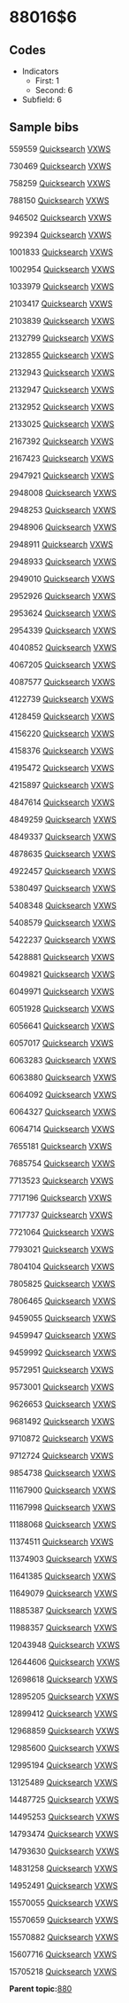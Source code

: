 # 88016$6

## Codes

-   Indicators
    -   First: 1
    -   Second: 6
-   Subfield: 6

## Sample bibs

559559 [Quicksearch](https://search.library.yale.edu/catalog/559559) [VXWS](http://prodorbis.library.yale.edu:7014/vxws/GetHoldingsService?bibId=559559)

730469 [Quicksearch](https://search.library.yale.edu/catalog/730469) [VXWS](http://prodorbis.library.yale.edu:7014/vxws/GetHoldingsService?bibId=730469)

758259 [Quicksearch](https://search.library.yale.edu/catalog/758259) [VXWS](http://prodorbis.library.yale.edu:7014/vxws/GetHoldingsService?bibId=758259)

788150 [Quicksearch](https://search.library.yale.edu/catalog/788150) [VXWS](http://prodorbis.library.yale.edu:7014/vxws/GetHoldingsService?bibId=788150)

946502 [Quicksearch](https://search.library.yale.edu/catalog/946502) [VXWS](http://prodorbis.library.yale.edu:7014/vxws/GetHoldingsService?bibId=946502)

992394 [Quicksearch](https://search.library.yale.edu/catalog/992394) [VXWS](http://prodorbis.library.yale.edu:7014/vxws/GetHoldingsService?bibId=992394)

1001833 [Quicksearch](https://search.library.yale.edu/catalog/1001833) [VXWS](http://prodorbis.library.yale.edu:7014/vxws/GetHoldingsService?bibId=1001833)

1002954 [Quicksearch](https://search.library.yale.edu/catalog/1002954) [VXWS](http://prodorbis.library.yale.edu:7014/vxws/GetHoldingsService?bibId=1002954)

1033979 [Quicksearch](https://search.library.yale.edu/catalog/1033979) [VXWS](http://prodorbis.library.yale.edu:7014/vxws/GetHoldingsService?bibId=1033979)

2103417 [Quicksearch](https://search.library.yale.edu/catalog/2103417) [VXWS](http://prodorbis.library.yale.edu:7014/vxws/GetHoldingsService?bibId=2103417)

2103839 [Quicksearch](https://search.library.yale.edu/catalog/2103839) [VXWS](http://prodorbis.library.yale.edu:7014/vxws/GetHoldingsService?bibId=2103839)

2132799 [Quicksearch](https://search.library.yale.edu/catalog/2132799) [VXWS](http://prodorbis.library.yale.edu:7014/vxws/GetHoldingsService?bibId=2132799)

2132855 [Quicksearch](https://search.library.yale.edu/catalog/2132855) [VXWS](http://prodorbis.library.yale.edu:7014/vxws/GetHoldingsService?bibId=2132855)

2132943 [Quicksearch](https://search.library.yale.edu/catalog/2132943) [VXWS](http://prodorbis.library.yale.edu:7014/vxws/GetHoldingsService?bibId=2132943)

2132947 [Quicksearch](https://search.library.yale.edu/catalog/2132947) [VXWS](http://prodorbis.library.yale.edu:7014/vxws/GetHoldingsService?bibId=2132947)

2132952 [Quicksearch](https://search.library.yale.edu/catalog/2132952) [VXWS](http://prodorbis.library.yale.edu:7014/vxws/GetHoldingsService?bibId=2132952)

2133025 [Quicksearch](https://search.library.yale.edu/catalog/2133025) [VXWS](http://prodorbis.library.yale.edu:7014/vxws/GetHoldingsService?bibId=2133025)

2167392 [Quicksearch](https://search.library.yale.edu/catalog/2167392) [VXWS](http://prodorbis.library.yale.edu:7014/vxws/GetHoldingsService?bibId=2167392)

2167423 [Quicksearch](https://search.library.yale.edu/catalog/2167423) [VXWS](http://prodorbis.library.yale.edu:7014/vxws/GetHoldingsService?bibId=2167423)

2947921 [Quicksearch](https://search.library.yale.edu/catalog/2947921) [VXWS](http://prodorbis.library.yale.edu:7014/vxws/GetHoldingsService?bibId=2947921)

2948008 [Quicksearch](https://search.library.yale.edu/catalog/2948008) [VXWS](http://prodorbis.library.yale.edu:7014/vxws/GetHoldingsService?bibId=2948008)

2948253 [Quicksearch](https://search.library.yale.edu/catalog/2948253) [VXWS](http://prodorbis.library.yale.edu:7014/vxws/GetHoldingsService?bibId=2948253)

2948906 [Quicksearch](https://search.library.yale.edu/catalog/2948906) [VXWS](http://prodorbis.library.yale.edu:7014/vxws/GetHoldingsService?bibId=2948906)

2948911 [Quicksearch](https://search.library.yale.edu/catalog/2948911) [VXWS](http://prodorbis.library.yale.edu:7014/vxws/GetHoldingsService?bibId=2948911)

2948933 [Quicksearch](https://search.library.yale.edu/catalog/2948933) [VXWS](http://prodorbis.library.yale.edu:7014/vxws/GetHoldingsService?bibId=2948933)

2949010 [Quicksearch](https://search.library.yale.edu/catalog/2949010) [VXWS](http://prodorbis.library.yale.edu:7014/vxws/GetHoldingsService?bibId=2949010)

2952926 [Quicksearch](https://search.library.yale.edu/catalog/2952926) [VXWS](http://prodorbis.library.yale.edu:7014/vxws/GetHoldingsService?bibId=2952926)

2953624 [Quicksearch](https://search.library.yale.edu/catalog/2953624) [VXWS](http://prodorbis.library.yale.edu:7014/vxws/GetHoldingsService?bibId=2953624)

2954339 [Quicksearch](https://search.library.yale.edu/catalog/2954339) [VXWS](http://prodorbis.library.yale.edu:7014/vxws/GetHoldingsService?bibId=2954339)

4040852 [Quicksearch](https://search.library.yale.edu/catalog/4040852) [VXWS](http://prodorbis.library.yale.edu:7014/vxws/GetHoldingsService?bibId=4040852)

4067205 [Quicksearch](https://search.library.yale.edu/catalog/4067205) [VXWS](http://prodorbis.library.yale.edu:7014/vxws/GetHoldingsService?bibId=4067205)

4087577 [Quicksearch](https://search.library.yale.edu/catalog/4087577) [VXWS](http://prodorbis.library.yale.edu:7014/vxws/GetHoldingsService?bibId=4087577)

4122739 [Quicksearch](https://search.library.yale.edu/catalog/4122739) [VXWS](http://prodorbis.library.yale.edu:7014/vxws/GetHoldingsService?bibId=4122739)

4128459 [Quicksearch](https://search.library.yale.edu/catalog/4128459) [VXWS](http://prodorbis.library.yale.edu:7014/vxws/GetHoldingsService?bibId=4128459)

4156220 [Quicksearch](https://search.library.yale.edu/catalog/4156220) [VXWS](http://prodorbis.library.yale.edu:7014/vxws/GetHoldingsService?bibId=4156220)

4158376 [Quicksearch](https://search.library.yale.edu/catalog/4158376) [VXWS](http://prodorbis.library.yale.edu:7014/vxws/GetHoldingsService?bibId=4158376)

4195472 [Quicksearch](https://search.library.yale.edu/catalog/4195472) [VXWS](http://prodorbis.library.yale.edu:7014/vxws/GetHoldingsService?bibId=4195472)

4215897 [Quicksearch](https://search.library.yale.edu/catalog/4215897) [VXWS](http://prodorbis.library.yale.edu:7014/vxws/GetHoldingsService?bibId=4215897)

4847614 [Quicksearch](https://search.library.yale.edu/catalog/4847614) [VXWS](http://prodorbis.library.yale.edu:7014/vxws/GetHoldingsService?bibId=4847614)

4849259 [Quicksearch](https://search.library.yale.edu/catalog/4849259) [VXWS](http://prodorbis.library.yale.edu:7014/vxws/GetHoldingsService?bibId=4849259)

4849337 [Quicksearch](https://search.library.yale.edu/catalog/4849337) [VXWS](http://prodorbis.library.yale.edu:7014/vxws/GetHoldingsService?bibId=4849337)

4878635 [Quicksearch](https://search.library.yale.edu/catalog/4878635) [VXWS](http://prodorbis.library.yale.edu:7014/vxws/GetHoldingsService?bibId=4878635)

4922457 [Quicksearch](https://search.library.yale.edu/catalog/4922457) [VXWS](http://prodorbis.library.yale.edu:7014/vxws/GetHoldingsService?bibId=4922457)

5380497 [Quicksearch](https://search.library.yale.edu/catalog/5380497) [VXWS](http://prodorbis.library.yale.edu:7014/vxws/GetHoldingsService?bibId=5380497)

5408348 [Quicksearch](https://search.library.yale.edu/catalog/5408348) [VXWS](http://prodorbis.library.yale.edu:7014/vxws/GetHoldingsService?bibId=5408348)

5408579 [Quicksearch](https://search.library.yale.edu/catalog/5408579) [VXWS](http://prodorbis.library.yale.edu:7014/vxws/GetHoldingsService?bibId=5408579)

5422237 [Quicksearch](https://search.library.yale.edu/catalog/5422237) [VXWS](http://prodorbis.library.yale.edu:7014/vxws/GetHoldingsService?bibId=5422237)

5428881 [Quicksearch](https://search.library.yale.edu/catalog/5428881) [VXWS](http://prodorbis.library.yale.edu:7014/vxws/GetHoldingsService?bibId=5428881)

6049821 [Quicksearch](https://search.library.yale.edu/catalog/6049821) [VXWS](http://prodorbis.library.yale.edu:7014/vxws/GetHoldingsService?bibId=6049821)

6049971 [Quicksearch](https://search.library.yale.edu/catalog/6049971) [VXWS](http://prodorbis.library.yale.edu:7014/vxws/GetHoldingsService?bibId=6049971)

6051928 [Quicksearch](https://search.library.yale.edu/catalog/6051928) [VXWS](http://prodorbis.library.yale.edu:7014/vxws/GetHoldingsService?bibId=6051928)

6056641 [Quicksearch](https://search.library.yale.edu/catalog/6056641) [VXWS](http://prodorbis.library.yale.edu:7014/vxws/GetHoldingsService?bibId=6056641)

6057017 [Quicksearch](https://search.library.yale.edu/catalog/6057017) [VXWS](http://prodorbis.library.yale.edu:7014/vxws/GetHoldingsService?bibId=6057017)

6063283 [Quicksearch](https://search.library.yale.edu/catalog/6063283) [VXWS](http://prodorbis.library.yale.edu:7014/vxws/GetHoldingsService?bibId=6063283)

6063880 [Quicksearch](https://search.library.yale.edu/catalog/6063880) [VXWS](http://prodorbis.library.yale.edu:7014/vxws/GetHoldingsService?bibId=6063880)

6064092 [Quicksearch](https://search.library.yale.edu/catalog/6064092) [VXWS](http://prodorbis.library.yale.edu:7014/vxws/GetHoldingsService?bibId=6064092)

6064327 [Quicksearch](https://search.library.yale.edu/catalog/6064327) [VXWS](http://prodorbis.library.yale.edu:7014/vxws/GetHoldingsService?bibId=6064327)

6064714 [Quicksearch](https://search.library.yale.edu/catalog/6064714) [VXWS](http://prodorbis.library.yale.edu:7014/vxws/GetHoldingsService?bibId=6064714)

7655181 [Quicksearch](https://search.library.yale.edu/catalog/7655181) [VXWS](http://prodorbis.library.yale.edu:7014/vxws/GetHoldingsService?bibId=7655181)

7685754 [Quicksearch](https://search.library.yale.edu/catalog/7685754) [VXWS](http://prodorbis.library.yale.edu:7014/vxws/GetHoldingsService?bibId=7685754)

7713523 [Quicksearch](https://search.library.yale.edu/catalog/7713523) [VXWS](http://prodorbis.library.yale.edu:7014/vxws/GetHoldingsService?bibId=7713523)

7717196 [Quicksearch](https://search.library.yale.edu/catalog/7717196) [VXWS](http://prodorbis.library.yale.edu:7014/vxws/GetHoldingsService?bibId=7717196)

7717737 [Quicksearch](https://search.library.yale.edu/catalog/7717737) [VXWS](http://prodorbis.library.yale.edu:7014/vxws/GetHoldingsService?bibId=7717737)

7721064 [Quicksearch](https://search.library.yale.edu/catalog/7721064) [VXWS](http://prodorbis.library.yale.edu:7014/vxws/GetHoldingsService?bibId=7721064)

7793021 [Quicksearch](https://search.library.yale.edu/catalog/7793021) [VXWS](http://prodorbis.library.yale.edu:7014/vxws/GetHoldingsService?bibId=7793021)

7804104 [Quicksearch](https://search.library.yale.edu/catalog/7804104) [VXWS](http://prodorbis.library.yale.edu:7014/vxws/GetHoldingsService?bibId=7804104)

7805825 [Quicksearch](https://search.library.yale.edu/catalog/7805825) [VXWS](http://prodorbis.library.yale.edu:7014/vxws/GetHoldingsService?bibId=7805825)

7806465 [Quicksearch](https://search.library.yale.edu/catalog/7806465) [VXWS](http://prodorbis.library.yale.edu:7014/vxws/GetHoldingsService?bibId=7806465)

9459055 [Quicksearch](https://search.library.yale.edu/catalog/9459055) [VXWS](http://prodorbis.library.yale.edu:7014/vxws/GetHoldingsService?bibId=9459055)

9459947 [Quicksearch](https://search.library.yale.edu/catalog/9459947) [VXWS](http://prodorbis.library.yale.edu:7014/vxws/GetHoldingsService?bibId=9459947)

9459992 [Quicksearch](https://search.library.yale.edu/catalog/9459992) [VXWS](http://prodorbis.library.yale.edu:7014/vxws/GetHoldingsService?bibId=9459992)

9572951 [Quicksearch](https://search.library.yale.edu/catalog/9572951) [VXWS](http://prodorbis.library.yale.edu:7014/vxws/GetHoldingsService?bibId=9572951)

9573001 [Quicksearch](https://search.library.yale.edu/catalog/9573001) [VXWS](http://prodorbis.library.yale.edu:7014/vxws/GetHoldingsService?bibId=9573001)

9626653 [Quicksearch](https://search.library.yale.edu/catalog/9626653) [VXWS](http://prodorbis.library.yale.edu:7014/vxws/GetHoldingsService?bibId=9626653)

9681492 [Quicksearch](https://search.library.yale.edu/catalog/9681492) [VXWS](http://prodorbis.library.yale.edu:7014/vxws/GetHoldingsService?bibId=9681492)

9710872 [Quicksearch](https://search.library.yale.edu/catalog/9710872) [VXWS](http://prodorbis.library.yale.edu:7014/vxws/GetHoldingsService?bibId=9710872)

9712724 [Quicksearch](https://search.library.yale.edu/catalog/9712724) [VXWS](http://prodorbis.library.yale.edu:7014/vxws/GetHoldingsService?bibId=9712724)

9854738 [Quicksearch](https://search.library.yale.edu/catalog/9854738) [VXWS](http://prodorbis.library.yale.edu:7014/vxws/GetHoldingsService?bibId=9854738)

11167900 [Quicksearch](https://search.library.yale.edu/catalog/11167900) [VXWS](http://prodorbis.library.yale.edu:7014/vxws/GetHoldingsService?bibId=11167900)

11167998 [Quicksearch](https://search.library.yale.edu/catalog/11167998) [VXWS](http://prodorbis.library.yale.edu:7014/vxws/GetHoldingsService?bibId=11167998)

11188068 [Quicksearch](https://search.library.yale.edu/catalog/11188068) [VXWS](http://prodorbis.library.yale.edu:7014/vxws/GetHoldingsService?bibId=11188068)

11374511 [Quicksearch](https://search.library.yale.edu/catalog/11374511) [VXWS](http://prodorbis.library.yale.edu:7014/vxws/GetHoldingsService?bibId=11374511)

11374903 [Quicksearch](https://search.library.yale.edu/catalog/11374903) [VXWS](http://prodorbis.library.yale.edu:7014/vxws/GetHoldingsService?bibId=11374903)

11641385 [Quicksearch](https://search.library.yale.edu/catalog/11641385) [VXWS](http://prodorbis.library.yale.edu:7014/vxws/GetHoldingsService?bibId=11641385)

11649079 [Quicksearch](https://search.library.yale.edu/catalog/11649079) [VXWS](http://prodorbis.library.yale.edu:7014/vxws/GetHoldingsService?bibId=11649079)

11885387 [Quicksearch](https://search.library.yale.edu/catalog/11885387) [VXWS](http://prodorbis.library.yale.edu:7014/vxws/GetHoldingsService?bibId=11885387)

11988357 [Quicksearch](https://search.library.yale.edu/catalog/11988357) [VXWS](http://prodorbis.library.yale.edu:7014/vxws/GetHoldingsService?bibId=11988357)

12043948 [Quicksearch](https://search.library.yale.edu/catalog/12043948) [VXWS](http://prodorbis.library.yale.edu:7014/vxws/GetHoldingsService?bibId=12043948)

12644606 [Quicksearch](https://search.library.yale.edu/catalog/12644606) [VXWS](http://prodorbis.library.yale.edu:7014/vxws/GetHoldingsService?bibId=12644606)

12698618 [Quicksearch](https://search.library.yale.edu/catalog/12698618) [VXWS](http://prodorbis.library.yale.edu:7014/vxws/GetHoldingsService?bibId=12698618)

12895205 [Quicksearch](https://search.library.yale.edu/catalog/12895205) [VXWS](http://prodorbis.library.yale.edu:7014/vxws/GetHoldingsService?bibId=12895205)

12899412 [Quicksearch](https://search.library.yale.edu/catalog/12899412) [VXWS](http://prodorbis.library.yale.edu:7014/vxws/GetHoldingsService?bibId=12899412)

12968859 [Quicksearch](https://search.library.yale.edu/catalog/12968859) [VXWS](http://prodorbis.library.yale.edu:7014/vxws/GetHoldingsService?bibId=12968859)

12985600 [Quicksearch](https://search.library.yale.edu/catalog/12985600) [VXWS](http://prodorbis.library.yale.edu:7014/vxws/GetHoldingsService?bibId=12985600)

12995194 [Quicksearch](https://search.library.yale.edu/catalog/12995194) [VXWS](http://prodorbis.library.yale.edu:7014/vxws/GetHoldingsService?bibId=12995194)

13125489 [Quicksearch](https://search.library.yale.edu/catalog/13125489) [VXWS](http://prodorbis.library.yale.edu:7014/vxws/GetHoldingsService?bibId=13125489)

14487725 [Quicksearch](https://search.library.yale.edu/catalog/14487725) [VXWS](http://prodorbis.library.yale.edu:7014/vxws/GetHoldingsService?bibId=14487725)

14495253 [Quicksearch](https://search.library.yale.edu/catalog/14495253) [VXWS](http://prodorbis.library.yale.edu:7014/vxws/GetHoldingsService?bibId=14495253)

14793474 [Quicksearch](https://search.library.yale.edu/catalog/14793474) [VXWS](http://prodorbis.library.yale.edu:7014/vxws/GetHoldingsService?bibId=14793474)

14793630 [Quicksearch](https://search.library.yale.edu/catalog/14793630) [VXWS](http://prodorbis.library.yale.edu:7014/vxws/GetHoldingsService?bibId=14793630)

14831258 [Quicksearch](https://search.library.yale.edu/catalog/14831258) [VXWS](http://prodorbis.library.yale.edu:7014/vxws/GetHoldingsService?bibId=14831258)

14952491 [Quicksearch](https://search.library.yale.edu/catalog/14952491) [VXWS](http://prodorbis.library.yale.edu:7014/vxws/GetHoldingsService?bibId=14952491)

15570055 [Quicksearch](https://search.library.yale.edu/catalog/15570055) [VXWS](http://prodorbis.library.yale.edu:7014/vxws/GetHoldingsService?bibId=15570055)

15570659 [Quicksearch](https://search.library.yale.edu/catalog/15570659) [VXWS](http://prodorbis.library.yale.edu:7014/vxws/GetHoldingsService?bibId=15570659)

15570882 [Quicksearch](https://search.library.yale.edu/catalog/15570882) [VXWS](http://prodorbis.library.yale.edu:7014/vxws/GetHoldingsService?bibId=15570882)

15607716 [Quicksearch](https://search.library.yale.edu/catalog/15607716) [VXWS](http://prodorbis.library.yale.edu:7014/vxws/GetHoldingsService?bibId=15607716)

15705218 [Quicksearch](https://search.library.yale.edu/catalog/15705218) [VXWS](http://prodorbis.library.yale.edu:7014/vxws/GetHoldingsService?bibId=15705218)

**Parent topic:**[880](../../tags/880/880.md)

